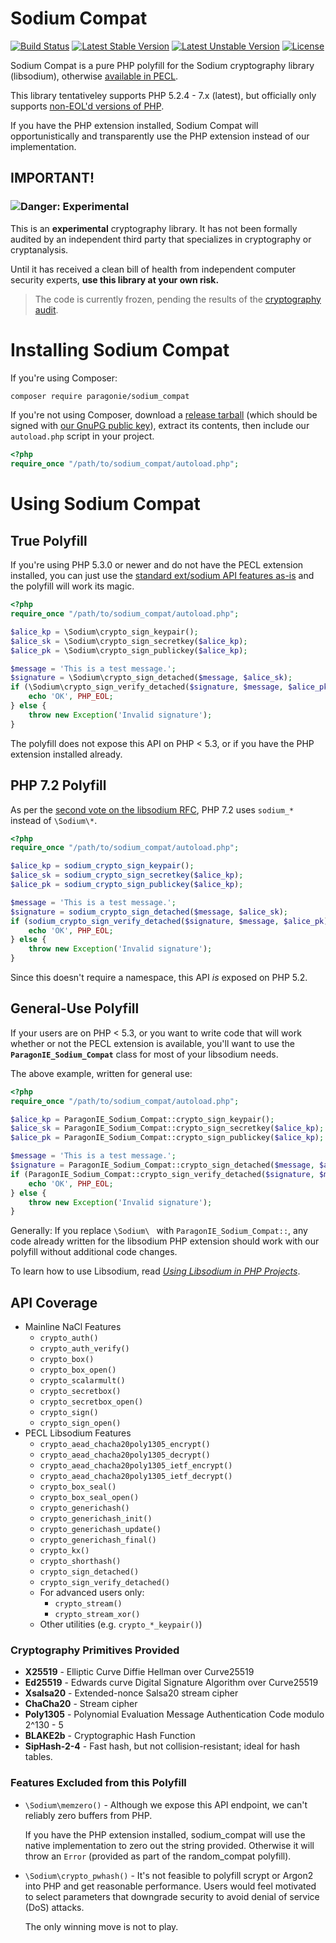 # Sodium Compat

[![Build Status](https://travis-ci.org/paragonie/sodium_compat.svg?branch=master)](https://travis-ci.org/paragonie/sodium_compat)
[![Latest Stable Version](https://poser.pugx.org/paragonie/sodium_compat/v/stable)](https://packagist.org/packages/paragonie/sodium_compat)
[![Latest Unstable Version](https://poser.pugx.org/paragonie/sodium_compat/v/unstable)](https://packagist.org/packages/paragonie/sodium_compat)
[![License](https://poser.pugx.org/paragonie/sodium_compat/license)](https://packagist.org/packages/paragonie/sodium_compat)

Sodium Compat is a pure PHP polyfill for the Sodium cryptography library 
(libsodium), otherwise [available in PECL](https://pecl.php.net/package/libsodium).

This library tentativeley supports PHP 5.2.4 - 7.x (latest), but officially
only supports [non-EOL'd versions of PHP](https://secure.php.net/supported-versions.php).

If you have the PHP extension installed, Sodium Compat will opportunistically
and transparently use the PHP extension instead of our implementation.

## IMPORTANT!

### ![Danger: Experimental](https://camo.githubusercontent.com/275bc882f21b154b5537b9c123a171a30de9e6aa/68747470733a2f2f7261772e6769746875622e636f6d2f63727970746f7370686572652f63727970746f7370686572652f6d61737465722f696d616765732f6578706572696d656e74616c2e706e67)

This is an **experimental** cryptography library. It has not been formally
audited by an independent third party that specializes in cryptography or
cryptanalysis.

Until it has received a clean bill of health from independent computer security
experts, **use this library at your own risk.** 

> The code is currently frozen, pending the results of the [cryptography audit](https://github.com/paragonie/sodium_compat/issues/8).

# Installing Sodium Compat

If you're using Composer:

```bash
composer require paragonie/sodium_compat
```

If you're not using Composer, download a [release tarball](https://github.com/paragonie/sodium_compat/releases)
(which should be signed with [our GnuPG public key](https://paragonie.com/static/gpg-public-key.txt)), extract
its contents, then include our `autoload.php` script in your project.

```php
<?php
require_once "/path/to/sodium_compat/autoload.php";
```

# Using Sodium Compat

## True Polyfill

If you're using PHP 5.3.0 or newer and do not have the PECL extension installed,
you can just use the [standard ext/sodium API features as-is](https://paragonie.com/book/pecl-libsodium)
and the polyfill will work its magic.

```php
<?php
require_once "/path/to/sodium_compat/autoload.php";

$alice_kp = \Sodium\crypto_sign_keypair();
$alice_sk = \Sodium\crypto_sign_secretkey($alice_kp);
$alice_pk = \Sodium\crypto_sign_publickey($alice_kp);

$message = 'This is a test message.';
$signature = \Sodium\crypto_sign_detached($message, $alice_sk);
if (\Sodium\crypto_sign_verify_detached($signature, $message, $alice_pk)) {
    echo 'OK', PHP_EOL;
} else {
    throw new Exception('Invalid signature');
}
```

The polyfill does not expose this API on PHP < 5.3, or if you have the PHP
extension installed already.

## PHP 7.2 Polyfill

As per the [second vote on the libsodium RFC](https://wiki.php.net/rfc/libsodium#proposed_voting_choices),
PHP 7.2 uses `sodium_*` instead of `\Sodium\*`.

```php
<?php
require_once "/path/to/sodium_compat/autoload.php";

$alice_kp = sodium_crypto_sign_keypair();
$alice_sk = sodium_crypto_sign_secretkey($alice_kp);
$alice_pk = sodium_crypto_sign_publickey($alice_kp);

$message = 'This is a test message.';
$signature = sodium_crypto_sign_detached($message, $alice_sk);
if (sodium_crypto_sign_verify_detached($signature, $message, $alice_pk)) {
    echo 'OK', PHP_EOL;
} else {
    throw new Exception('Invalid signature');
}
```

Since this doesn't require a namespace, this API *is* exposed on PHP 5.2.

## General-Use Polyfill

If your users are on PHP < 5.3, or you want to write code that will work
whether or not the PECL extension is available, you'll want to use the
**`ParagonIE_Sodium_Compat`** class for most of your libsodium needs.

The above example, written for general use:

```php
<?php
require_once "/path/to/sodium_compat/autoload.php";

$alice_kp = ParagonIE_Sodium_Compat::crypto_sign_keypair();
$alice_sk = ParagonIE_Sodium_Compat::crypto_sign_secretkey($alice_kp);
$alice_pk = ParagonIE_Sodium_Compat::crypto_sign_publickey($alice_kp);

$message = 'This is a test message.';
$signature = ParagonIE_Sodium_Compat::crypto_sign_detached($message, $alice_sk);
if (ParagonIE_Sodium_Compat::crypto_sign_verify_detached($signature, $message, $alice_pk)) {
    echo 'OK', PHP_EOL;
} else {
    throw new Exception('Invalid signature');
}
```

Generally: If you replace `\Sodium\ ` with `ParagonIE_Sodium_Compat::`, any
code already written for the libsodium PHP extension should work with our
polyfill without additional code changes.

To learn how to use Libsodium, read [*Using Libsodium in PHP Projects*](https://paragonie.com/book/pecl-libsodium).

## API Coverage

* Mainline NaCl Features
    * `crypto_auth()`
    * `crypto_auth_verify()`
    * `crypto_box()`
    * `crypto_box_open()`
    * `crypto_scalarmult()`
    * `crypto_secretbox()`
    * `crypto_secretbox_open()`
    * `crypto_sign()`
    * `crypto_sign_open()`
* PECL Libsodium Features
    * `crypto_aead_chacha20poly1305_encrypt()`
    * `crypto_aead_chacha20poly1305_decrypt()`
    * `crypto_aead_chacha20poly1305_ietf_encrypt()`
    * `crypto_aead_chacha20poly1305_ietf_decrypt()`
    * `crypto_box_seal()`
    * `crypto_box_seal_open()`
    * `crypto_generichash()`
    * `crypto_generichash_init()`
    * `crypto_generichash_update()`
    * `crypto_generichash_final()`
    * `crypto_kx()`
    * `crypto_shorthash()`
    * `crypto_sign_detached()`
    * `crypto_sign_verify_detached()`
    * For advanced users only:
        * `crypto_stream()`
        * `crypto_stream_xor()`
    * Other utilities (e.g. `crypto_*_keypair()`)

### Cryptography Primitives Provided

* **X25519** - Elliptic Curve Diffie Hellman over Curve25519
* **Ed25519** - Edwards curve Digital Signature Algorithm over Curve25519
* **Xsalsa20** - Extended-nonce Salsa20 stream cipher
* **ChaCha20** - Stream cipher
* **Poly1305** - Polynomial Evaluation Message Authentication Code modulo 2^130 - 5
* **BLAKE2b** - Cryptographic Hash Function
* **SipHash-2-4** - Fast hash, but not collision-resistant; ideal for hash tables.

### Features Excluded from this Polyfill

* `\Sodium\memzero()` - Although we expose this API endpoint, we can't reliably
  zero buffers from PHP.
  
  If you have the PHP extension installed, sodium_compat
  will use the native implementation to zero out the string provided. Otherwise
  it will throw an `Error` (provided as part of the random_compat polyfill).
* `\Sodium\crypto_pwhash()` - It's not feasible to polyfill scrypt or Argon2
  into PHP and get reasonable performance. Users would feel motivated to select
  parameters that downgrade security to avoid denial of service (DoS) attacks.
  
  The only winning move is not to play.
